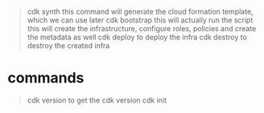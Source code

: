 > cdk synth
    this command will generate the cloud formation template, which we can use later
> cdk bootstrap
    this will actually run the script
    this will create the infrastructure, configure roles, policies and create the metadata as well
> cdk deploy
    to deploy the infra
> cdk destroy 
    to destroy the created infra

# commands
> cdk version
    to get the cdk version
> cdk init <TEMPLATE> --language <LANGUAGE>
    create new cdk project(app)
> cdk bootstrap
    bootstrap the AWS environment
    with bootstrap it is going to install the stack with some cdk resources that are needed to manage the stack within that environment.
> cdk list
    will give you list of all the stacks within the cdk application
    stacks are unit of deployment, so we will know what stacks we have to deploy, and what not
> cdk deploy --profile <profile>
    depkloy a cdk stack
> delete the stack
    cdk destroy
> cdk docs
    launch the cdk documentattion   
> cdk diff
    compares local and deployed stack
> cdk synth
    generates  the cloud formation templates

   # specify specific stack or multiple stakcs for the action
   > cdk deploy <STACK NAME> 
   > cdk deploy <STACK 1> <STACK 2>
   # for all stacks
   > cdk deploy "*"

> cdk doctor
    check your app forr problems

    10.0.0.219
    10.0.1.177
